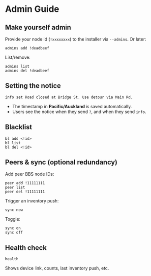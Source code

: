 # Admin Guide

## Make yourself admin
Provide your node id (`!xxxxxxxx`) to the installer via `--admins`. Or later:
```
admins add !deadbeef
```
List/remove:
```
admins list
admins del !deadbeef
```

## Setting the notice
```
info set Road closed at Bridge St. Use detour via Main Rd.
```
- The timestamp in **Pacific/Auckland** is saved automatically.
- Users see the notice when they send `?`, and when they send `info`.

## Blacklist
```
bl add <!id>
bl list
bl del <!id>
```

## Peers & sync (optional redundancy)
Add peer BBS node IDs:
```
peer add !11111111
peer list
peer del !11111111
```
Trigger an inventory push:
```
sync now
```
Toggle:
```
sync on
sync off
```

## Health check
```
health
```
Shows device link, counts, last inventory push, etc.
